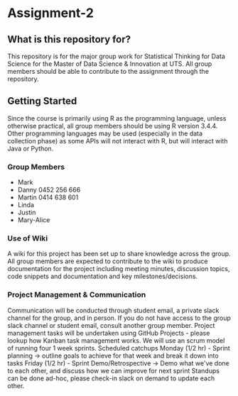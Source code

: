 # Assignment-2

## What is this repository for?
This repository is for the major group work for Statistical Thinking for Data Science for the Master of Data Science & Innovation at UTS. All group members should be able to contribute to the assignment through the repository.


## Getting Started
Since the course is primarily using R as the programming language, unless otherwise practical, all group members should be using R version 3.4.4. Other programming languages may be used (especially in the data collection phase) as some APIs will not interact with R, but will interact with Java or Python. 

### Group Members
* Mark 
* Danny 0452 256 666
* Martin 0414 638 601
* Linda
* Justin 
* Mary-Alice

### Use of Wiki
A wiki for this project has been set up to share knowledge across the group. All group members are expected to contribute to the wiki to produce documentation for the project including meeting minutes, discussion topics, code snippets and documentation and key milestones/decisions.

### Project Management & Communication
Communication will be conducted through student email, a private slack channel for the group, and in person. If you do not have access to the group slack channel or student email, consult another group member. Project management tasks will be undertaken using GitHub Projects - please lookup how Kanban task management works. 
We will use an scrum model of running four 1 week sprints.
Scheduled catchups
Monday (1/2 hr) - Sprint planning -> outline goals to achieve for that week and break it down into tasks
Friday (1/2 hr) - Sprint Demo/Retrospective -> Demo what we've done to each other, and discuss how we can improve for next sprint
Standups can be done ad-hoc, please check-in slack on demand to update each other.


